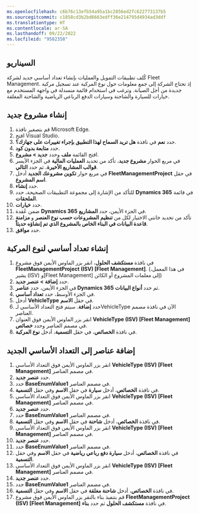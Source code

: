 ```yaml
---
ms.openlocfilehash: c6b76c13efb54a95a1bc2856ed2fc622773137b5
ms.sourcegitcommit: c1858cd3b2bd6663edff36e214795d4934ad3ddf
ms.translationtype: HT
ms.contentlocale: ar-SA
ms.lasthandoff: 09/22/2022
ms.locfileid: "9582358"
---
```

## <a name="scenario"></a>السيناريو

كُلف تطبيقات التمويل والعمليات بإنشاء تعداد أساسي جديد لشركة Fleet Management. إذ تحتاج الشركة إلى جمع معلومات حول نوع المركبة عند تسجيل مركبة جديدة من أجل الصيانة. وترغب في استخدام قائمة منسدلة في واجهة المستخدم مع خيارات للسيارة والشاحنة وسيارات الدفع الرباعي الرياضية والشاحنة المغلقة.


## <a name="create-a-new-project"></a>إنشاء مشروع جديد

1.  قم بتصغير نافذة Microsoft Edge. 
2.  افتح Visual Studio.
3.  حدد **نعم** في نافذة **هل تريد السماح لهذا التطبيق بإجراء تغييرات على جهازك؟**.
2.  حدد **متابعة بدون كود**.
3.  افتح القائمة **ملف** وحدد **جديد > مشروع**.
4.  في مربع الحوار **مشروع جديد**، تأكد من تحديد **العمليات المالية** في الجزء الأيسر **قوالب المشاريع الأخيرة**، ثم حدد **التالي**.
5.  في مربع حوار **تكوين مشروعك الجديد** أدخل **FleetManagementProject** في حقل **اسم المشروع**.
7.  حدد **إنشاء**.
8.  للتأكد من الإشارة إلى مجموعة التطبيقات الصحيحة، حدد **Dynamics 365** في قائمة **الملحقات**.
9.  حدد **خيارات**.
10.  ضمن عُقدة **Dynamics 365** في الجزء الأيمن، حدد **المشاريع**.
9. تأكد من تحديد خانتي الاختيار لكل من **تنظيم المشروعات حسب نوع العنصر** و **مزامنة قاعدة البيانات في البناء الخاص بالمشروع الذي تم إنشاؤه حديثاً**.
10. حدد **موافق**.

## <a name="create-a-base-enumeration-for-vehicle-type"></a>إنشاء تعداد أساسي لنوع المركبة

1. في نافذة **مستكشف الحلول**، انقر بزر الماوس الأيمن فوق مشروع **FleetManagementProject (ISV) [Fleet Management]**. (في هذا المعمل، يشير (ISV) و[Fleet Management] إلى معلمات المشروع أو الكائن)
2. حدد **إضافة > عنصر جديد**.
3. في الجزء الأيمن، حدد **عناصر Dynamics 365** ثم حدد **أنواع البيانات**.
4. في الجزء الأوسط، حدد **تعداد أساسي**.
5. أدخل **VehicleType** في حقل **الاسم**.
6. حدد **إضافة**. سيتم فتح التعداد الأساسي لـVehicleType الآن في نافذة مصمم العناصر.
7. انقر بزر الماوس الأيمن فوق العنوان **VehicleType (ISV) [Fleet Management]** في مصمم العناصر وحدد **خصائص**.
8. في نافذة **الخصائص**، في حقل **التسمية**، أدخل **نوع المركبة**.

## <a name="add-elements-to-the-new-base-enumeration"></a>إضافة عناصر إلى التعداد الأساسي الجديد

1.  انقر بزر الماوس الأيمن فوق التعداد الأساسي **VehicleType (ISV) [Fleet Management]** في مصمم العناصر.
2.  حدد **عنصر جديد**.
3.  حدد **BaseEnumValue1** في مصمم العناصر.
4.  في نافذة **الخصائص**، أدخل **سيارة** في حقل **الاسم** وفي حقل **التسمية**.
5.  انقر بزر الماوس الأيمن فوق التعداد الأساسي **VehicleType (ISV) [Fleet Management]** في مصمم العناصر.
6.  حدد **عنصر جديد**.
7.  حدد **BaseEnumValue1** في مصمم العناصر.
8.  في نافذة **الخصائص**، أدخل **شاحنة** في حقل **الاسم** وفي حقل **التسمية**.
9.  انقر بزر الماوس الأيمن فوق التعداد الأساسي **VehicleType (ISV) [Fleet Management]** في مصمم العناصر.
10. حدد **عنصر جديد**.
11. حدد **BaseEnumValue1** في مصمم العناصر.
12. في نافذة **الخصائص**، أدخل **سيارة دفع رباعي رياضية** في حقل **الاسم** وفي حقل **التسمية**.
13. انقر بزر الماوس الأيمن فوق التعداد الأساسي **VehicleType (ISV) [Fleet Management]** في مصمم العناصر.
14. حدد **عنصر جديد**.
15. حدد **BaseEnumValue1** في مصمم العناصر.
16. في نافذة **الخصائص**، أدخل **شاحنة مغلقة** في حقل **الاسم** وفي حقل **التسمية**.
17. قم بتنفيذ بناء بالنقر بزر الماوس الأيمن فوق مشروع **FleetManagementProject (ISV) [Fleet Management]** في نافذة **مستكشف الحلول** ثم حدد **بناء**.


